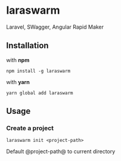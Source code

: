 # laraswarm
Laravel, SWagger, Angular Rapid Maker

## Installation

with **npm**

```
npm install -g laraswarm
```

with **yarn**

```
yarn global add laraswarm
```

## Usage

### Create a project

```
laraswarm init <project-path>
```

Default @project-path@ to current directory
